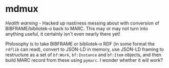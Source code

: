 # mdmux

*Health warning* - Hacked up nastiness messing about with conversion of BIBFRAME/bibliotek-o back to MARC. This may or may not turn into anything useful, it certainly isn't even nearly there yet!

Philosophy is to take BIBFRAME or bibliotek-o RDF (in some format the `rdflib` can read), convert to JSON-LD in memory, use JSON-LD framing to restructure as a set of `bf:Work`, `bf:Instance` and `bf:Item` objects, and then build MARC record from these using `pymarc`. I wonder whether it will work?
